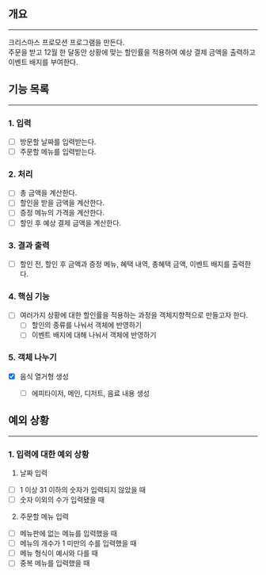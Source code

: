 개요
----------------
----------------
크리스마스 프로모션 프로그램을 만든다.<br>
주문을 받고 12월 한 달동안 상황에 맞는 할인률을 적용하여 예상 결제 금액을 출력하고 이벤트 배지를 부여한다.<br>

기능 목록
----------------
----------------
### 1. 입력
- [ ] 방문할 날짜를 입력받는다.
- [ ] 주문할 메뉴를 입력받는다.
### 2. 처리
- [ ] 총 금액을 계산한다.
- [ ] 할인을 받을 금액을 계산한다.
- [ ] 증정 메뉴의 가격을 계산한다.
- [ ] 할인 후 예상 결제 금액을 계산한다.
### 3. 결과 출력
- [ ] 할인 전, 할인 후 금액과 증정 메뉴, 혜택 내역, 총혜택 금액, 이벤트 배지를 출력한다.
### 4. 핵심 기능
- [ ] 여러가지 상황에 대한 할인률을 적용하는 과정을 객체지향적으로 만들고자 한다.
  - [ ] 할인의 종류를 나눠서 객체에 반영하기
  - [ ] 이벤트 배지에 대해 나눠서 객체에 반영하기
### 5. 객체 나누기
- [x] 음식 열거형 생성
  - [ ] 에피타이저, 메인, 디저트, 음료 내용 생성 


예외 상황
----------------
----------------
### 1. 입력에 대한 예외 상황
1. 날짜 입력
- [ ] 1 이상 31 이하의 숫자가 입력되지 않았을 때
- [ ] 숫자 이외의 수가 입력됐을 때
2. 주문할 메뉴 입력
- [ ] 메뉴판에 없는 메뉴를 입력했을 때
- [ ] 메뉴의 개수가 1 미만의 수를 입력했을 때
- [ ] 메뉴 형식이 예시와 다를 때
- [ ] 중복 메뉴를 입력했을 때
